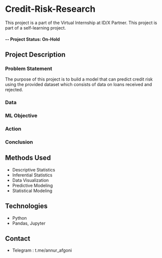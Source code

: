 # Credit-Risk-Research
This project is a part of the Virtual Internship at ID/X Partner. This project is part of a self-learning project.

#### -- Project Status: On-Hold

## Project Description

### Problem Statement
The purpose of this project is to build a model that can predict credit risk using the provided dataset which consists of data on loans received and rejected.

### Data

### ML Objective

### Action

### Conclusion

## Methods Used
* Descriptive Statistics
* Inferential Statistics
* Data Visualization
* Predictive Modeling
* Statistical Modeling

## Technologies
* Python
* Pandas, Jupyter

## Contact
* Telegram : t.me/annur_afgoni
